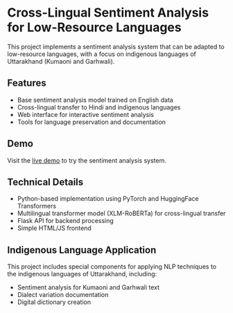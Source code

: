 # Cross-Lingual Sentiment Analysis for Low-Resource Languages

This project implements a sentiment analysis system that can be adapted to low-resource languages, with a focus on indigenous languages of Uttarakhand (Kumaoni and Garhwali).

## Features
- Base sentiment analysis model trained on English data
- Cross-lingual transfer to Hindi and indigenous languages
- Web interface for interactive sentiment analysis
- Tools for language preservation and documentation

## Demo
Visit the [live demo](https://specbeck.github.io/nlp-sentiment/) to try the sentiment analysis system.

## Technical Details
- Python-based implementation using PyTorch and HuggingFace Transformers
- Multilingual transformer model (XLM-RoBERTa) for cross-lingual transfer
- Flask API for backend processing
- Simple HTML/JS frontend

## Indigenous Language Application
This project includes special components for applying NLP techniques to the indigenous languages of Uttarakhand, including:
- Sentiment analysis for Kumaoni and Garhwali text
- Dialect variation documentation
- Digital dictionary creation
